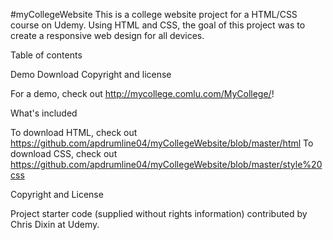 #myCollegeWebsite
This is a college website project for a HTML/CSS course on Udemy. Using HTML and CSS, the goal of this project was to create a responsive web design for all devices.

Table of contents

Demo Download Copyright and license

For a demo, check out http://mycollege.comlu.com/MyCollege/!

What's included

To download HTML, check out https://github.com/apdrumline04/myCollegeWebsite/blob/master/html To download CSS, check out https://github.com/apdrumline04/myCollegeWebsite/blob/master/style%20css

Copyright and License

Project starter code (supplied without rights information) contributed by Chris Dixin at Udemy.
